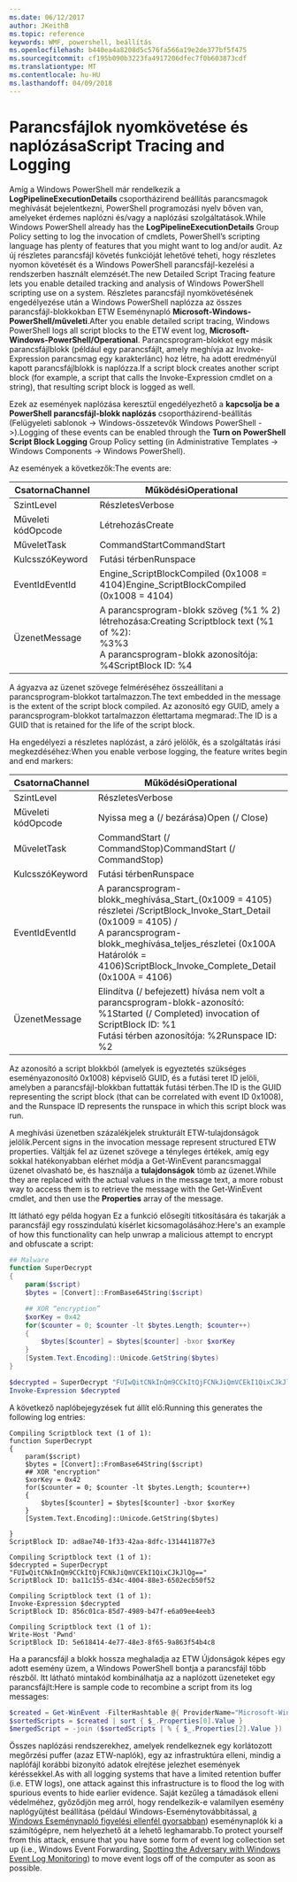```yaml
---
ms.date: 06/12/2017
author: JKeithB
ms.topic: reference
keywords: WMF, powershell, beállítás
ms.openlocfilehash: b440ea4a8208d5c576fa566a19e2de377bf5f475
ms.sourcegitcommit: cf195b090b3223fa4917206dfec7f0b603873cdf
ms.translationtype: MT
ms.contentlocale: hu-HU
ms.lasthandoff: 04/09/2018
---
```

# <a name="script-tracing-and-logging"></a><span data-ttu-id="3e9bb-102">Parancsfájlok nyomkövetése és naplózása</span><span class="sxs-lookup"><span data-stu-id="3e9bb-102">Script Tracing and Logging</span></span>

<span data-ttu-id="3e9bb-103">Amíg a Windows PowerShell már rendelkezik a **LogPipelineExecutionDetails** csoportházirend beállítás parancsmagok meghívását bejelentkezni, PowerShell programozási nyelv bőven van, amelyeket érdemes naplózni és/vagy a naplózási szolgáltatások.</span><span class="sxs-lookup"><span data-stu-id="3e9bb-103">While Windows PowerShell already has the **LogPipelineExecutionDetails** Group Policy setting to log the invocation of cmdlets, PowerShell’s scripting language has plenty of features that you might want to log and/or audit.</span></span> <span data-ttu-id="3e9bb-104">Az új részletes parancsfájl követés funkcióját lehetővé teheti, hogy részletes nyomon követését és a Windows PowerShell parancsfájl-kezelési a rendszerben használt elemzését.</span><span class="sxs-lookup"><span data-stu-id="3e9bb-104">The new Detailed Script Tracing feature lets you enable detailed tracking and analysis of Windows PowerShell scripting use on a system.</span></span> <span data-ttu-id="3e9bb-105">Részletes parancsfájl nyomkövetésének engedélyezése után a Windows PowerShell naplózza az összes parancsfájl-blokkokban ETW Eseménynapló **Microsoft-Windows-PowerShell/műveleti**.</span><span class="sxs-lookup"><span data-stu-id="3e9bb-105">After you enable detailed script tracing, Windows PowerShell logs all script blocks to the ETW event log, **Microsoft-Windows-PowerShell/Operational**.</span></span> <span data-ttu-id="3e9bb-106">Parancsprogram-blokkot egy másik parancsfájlblokk (például egy parancsfájlt, amely meghívja az Invoke-Expression parancsmag egy karakterlánc) hoz létre, ha adott eredményül kapott parancsfájlblokk is naplózza.</span><span class="sxs-lookup"><span data-stu-id="3e9bb-106">If a script block creates another script block (for example, a script that calls the Invoke-Expression cmdlet on a string), that resulting script block is logged as well.</span></span>

<span data-ttu-id="3e9bb-107">Ezek az események naplózása keresztül engedélyezhető a **kapcsolja be a PowerShell parancsfájl-blokk naplózás** csoportházirend-beállítás (Felügyeleti sablonok -> Windows-összetevők Windows PowerShell ->).</span><span class="sxs-lookup"><span data-stu-id="3e9bb-107">Logging of these events can be enabled through the **Turn on PowerShell Script Block Logging** Group Policy setting (in Administrative Templates -> Windows Components -> Windows PowerShell).</span></span>

<span data-ttu-id="3e9bb-108">Az események a következők:</span><span class="sxs-lookup"><span data-stu-id="3e9bb-108">The events are:</span></span>

| <span data-ttu-id="3e9bb-109">Csatorna</span><span class="sxs-lookup"><span data-stu-id="3e9bb-109">Channel</span></span> | <span data-ttu-id="3e9bb-110">Működési</span><span class="sxs-lookup"><span data-stu-id="3e9bb-110">Operational</span></span>                                 |
|---------|---------------------------------------------|
| <span data-ttu-id="3e9bb-111">Szint</span><span class="sxs-lookup"><span data-stu-id="3e9bb-111">Level</span></span>   | <span data-ttu-id="3e9bb-112">Részletes</span><span class="sxs-lookup"><span data-stu-id="3e9bb-112">Verbose</span></span>                                     |
| <span data-ttu-id="3e9bb-113">Műveleti kód</span><span class="sxs-lookup"><span data-stu-id="3e9bb-113">Opcode</span></span>  | <span data-ttu-id="3e9bb-114">Létrehozás</span><span class="sxs-lookup"><span data-stu-id="3e9bb-114">Create</span></span>                                      |
| <span data-ttu-id="3e9bb-115">Művelet</span><span class="sxs-lookup"><span data-stu-id="3e9bb-115">Task</span></span>    | <span data-ttu-id="3e9bb-116">CommandStart</span><span class="sxs-lookup"><span data-stu-id="3e9bb-116">CommandStart</span></span>                                |
| <span data-ttu-id="3e9bb-117">Kulcsszó</span><span class="sxs-lookup"><span data-stu-id="3e9bb-117">Keyword</span></span> | <span data-ttu-id="3e9bb-118">Futási térben</span><span class="sxs-lookup"><span data-stu-id="3e9bb-118">Runspace</span></span>                                    |
| <span data-ttu-id="3e9bb-119">EventId</span><span class="sxs-lookup"><span data-stu-id="3e9bb-119">EventId</span></span> | <span data-ttu-id="3e9bb-120">Engine_ScriptBlockCompiled (0x1008 = 4104)</span><span class="sxs-lookup"><span data-stu-id="3e9bb-120">Engine_ScriptBlockCompiled (0x1008 = 4104)</span></span>  |
| <span data-ttu-id="3e9bb-121">Üzenet</span><span class="sxs-lookup"><span data-stu-id="3e9bb-121">Message</span></span> | <span data-ttu-id="3e9bb-122">A parancsprogram-blokk szöveg (%1 % 2) létrehozása:</span><span class="sxs-lookup"><span data-stu-id="3e9bb-122">Creating Scriptblock text (%1 of %2):</span></span> </br> <span data-ttu-id="3e9bb-123">%3</span><span class="sxs-lookup"><span data-stu-id="3e9bb-123">%3</span></span> </br> <span data-ttu-id="3e9bb-124">A parancsprogram-blokk azonosítója: %4</span><span class="sxs-lookup"><span data-stu-id="3e9bb-124">ScriptBlock ID: %4</span></span> |


<span data-ttu-id="3e9bb-125">A ágyazva az üzenet szövege felméréséhez összeállítani a parancsprogram-blokkot tartalmazzon.</span><span class="sxs-lookup"><span data-stu-id="3e9bb-125">The text embedded in the message is the extent of the script block compiled.</span></span> <span data-ttu-id="3e9bb-126">Az azonosító egy GUID, amely a parancsprogram-blokkot tartalmazzon élettartama megmarad:.</span><span class="sxs-lookup"><span data-stu-id="3e9bb-126">The ID is a GUID that is retained for the life of the script block.</span></span>

<span data-ttu-id="3e9bb-127">Ha engedélyezi a részletes naplózást, a záró jelölők, és a szolgáltatás írási megkezdéséhez:</span><span class="sxs-lookup"><span data-stu-id="3e9bb-127">When you enable verbose logging, the feature writes begin and end markers:</span></span>

| <span data-ttu-id="3e9bb-128">Csatorna</span><span class="sxs-lookup"><span data-stu-id="3e9bb-128">Channel</span></span> | <span data-ttu-id="3e9bb-129">Működési</span><span class="sxs-lookup"><span data-stu-id="3e9bb-129">Operational</span></span>                                            |
|---------|--------------------------------------------------------|
| <span data-ttu-id="3e9bb-130">Szint</span><span class="sxs-lookup"><span data-stu-id="3e9bb-130">Level</span></span>   | <span data-ttu-id="3e9bb-131">Részletes</span><span class="sxs-lookup"><span data-stu-id="3e9bb-131">Verbose</span></span>                                                |
| <span data-ttu-id="3e9bb-132">Műveleti kód</span><span class="sxs-lookup"><span data-stu-id="3e9bb-132">Opcode</span></span>  | <span data-ttu-id="3e9bb-133">Nyissa meg a (/ bezárása)</span><span class="sxs-lookup"><span data-stu-id="3e9bb-133">Open (/ Close)</span></span>                                         |
| <span data-ttu-id="3e9bb-134">Művelet</span><span class="sxs-lookup"><span data-stu-id="3e9bb-134">Task</span></span>    | <span data-ttu-id="3e9bb-135">CommandStart (/ CommandStop)</span><span class="sxs-lookup"><span data-stu-id="3e9bb-135">CommandStart (/ CommandStop)</span></span>                           |
| <span data-ttu-id="3e9bb-136">Kulcsszó</span><span class="sxs-lookup"><span data-stu-id="3e9bb-136">Keyword</span></span> | <span data-ttu-id="3e9bb-137">Futási térben</span><span class="sxs-lookup"><span data-stu-id="3e9bb-137">Runspace</span></span>                                               |
| <span data-ttu-id="3e9bb-138">EventId</span><span class="sxs-lookup"><span data-stu-id="3e9bb-138">EventId</span></span> | <span data-ttu-id="3e9bb-139">A parancsprogram-blokk\_meghívása\_Start\_(0x1009 = 4105) részletei /</span><span class="sxs-lookup"><span data-stu-id="3e9bb-139">ScriptBlock\_Invoke\_Start\_Detail (0x1009 = 4105) /</span></span> </br> <span data-ttu-id="3e9bb-140">A parancsprogram-blokk\_meghívása\_teljes\_részletei (0x100A Határolók = 4106)</span><span class="sxs-lookup"><span data-stu-id="3e9bb-140">ScriptBlock\_Invoke\_Complete\_Detail (0x100A = 4106)</span></span> |
| <span data-ttu-id="3e9bb-141">Üzenet</span><span class="sxs-lookup"><span data-stu-id="3e9bb-141">Message</span></span> | <span data-ttu-id="3e9bb-142">Elindítva (/ befejezett) hívása nem volt a parancsprogram-blokk-azonosító: %1</span><span class="sxs-lookup"><span data-stu-id="3e9bb-142">Started (/ Completed) invocation of ScriptBlock ID: %1</span></span> </br> <span data-ttu-id="3e9bb-143">Futási térben azonosítója: %2</span><span class="sxs-lookup"><span data-stu-id="3e9bb-143">Runspace ID: %2</span></span> |

<span data-ttu-id="3e9bb-144">Az azonosító a script blokkból (amelyek is egyeztetés szükséges eseményazonosító 0x1008) képviselő GUID, és a futási teret ID jelöli, amelyben a parancsfájl-blokkban futtatták futási térben.</span><span class="sxs-lookup"><span data-stu-id="3e9bb-144">The ID is the GUID representing the script block (that can be correlated with event ID 0x1008), and the Runspace ID represents the runspace in which this script block was run.</span></span>

<span data-ttu-id="3e9bb-145">A meghívási üzenetben százalékjelek strukturált ETW-tulajdonságok jelölik.</span><span class="sxs-lookup"><span data-stu-id="3e9bb-145">Percent signs in the invocation message represent structured ETW properties.</span></span> <span data-ttu-id="3e9bb-146">Váltják fel az üzenet szövege a tényleges értékek, amíg egy sokkal hatékonyabban elérhet módja a Get-WinEvent parancsmaggal üzenet olvasható be, és használja a **tulajdonságok** tömb az üzenet.</span><span class="sxs-lookup"><span data-stu-id="3e9bb-146">While they are replaced with the actual values in the message text, a more robust way to access them is to retrieve the message with the Get-WinEvent cmdlet, and then use the **Properties** array of the message.</span></span>

<span data-ttu-id="3e9bb-147">Itt látható egy példa hogyan Ez a funkció elősegíti titkosítására és takarják a parancsfájl egy rosszindulatú kísérlet kicsomagolásához:</span><span class="sxs-lookup"><span data-stu-id="3e9bb-147">Here's an example of how this functionality can help unwrap a malicious attempt to encrypt and obfuscate a script:</span></span>

```powershell
## Malware
function SuperDecrypt
{
    param($script)
    $bytes = [Convert]::FromBase64String($script)

    ## XOR “encryption”
    $xorKey = 0x42
    for($counter = 0; $counter -lt $bytes.Length; $counter++)
    {
        $bytes[$counter] = $bytes[$counter] -bxor $xorKey
    }
    [System.Text.Encoding]::Unicode.GetString($bytes)
}

$decrypted = SuperDecrypt "FUIwQitCNkInQm9CCkItQjFCNkJiQmVCEkI1QixCJkJlQg=="
Invoke-Expression $decrypted
```

<span data-ttu-id="3e9bb-148">A következő naplóbejegyzések fut állít elő:</span><span class="sxs-lookup"><span data-stu-id="3e9bb-148">Running this generates the following log entries:</span></span>

```
Compiling Scriptblock text (1 of 1):
function SuperDecrypt
{
    param($script)
    $bytes = [Convert]::FromBase64String($script)
    ## XOR "encryption"
    $xorKey = 0x42
    for($counter = 0; $counter -lt $bytes.Length; $counter++)
    {
        $bytes[$counter] = $bytes[$counter] -bxor $xorKey
    }
    [System.Text.Encoding]::Unicode.GetString($bytes)

}
ScriptBlock ID: ad8ae740-1f33-42aa-8dfc-1314411877e3

Compiling Scriptblock text (1 of 1):
$decrypted = SuperDecrypt "FUIwQitCNkInQm9CCkItQjFCNkJiQmVCEkI1QixCJkJlQg=="
ScriptBlock ID: ba11c155-d34c-4004-88e3-6502ecb50f52

Compiling Scriptblock text (1 of 1):
Invoke-Expression $decrypted
ScriptBlock ID: 856c01ca-85d7-4989-b47f-e6a09ee4eeb3

Compiling Scriptblock text (1 of 1):
Write-Host 'Pwnd'
ScriptBlock ID: 5e618414-4e77-48e3-8f65-9a863f54b4c8
```

Ha a parancsfájl a blokk hossza meghaladja az ETW Újdonságok képes egy adott esemény üzem, a Windows PowerShell bontja a parancsfájl több részből. <span data-ttu-id="3e9bb-150">Itt látható mintakód kombinálhatja az a naplózott üzeneteket egy parancsfájlt:</span><span class="sxs-lookup"><span data-stu-id="3e9bb-150">Here is sample code to recombine a script from its log messages:</span></span>

```powershell
$created = Get-WinEvent -FilterHashtable @{ ProviderName="Microsoft-Windows-PowerShell"; Id = 4104 } | Where-Object { $_.<...> }
$sortedScripts = $created | sort { $_.Properties[0].Value }
$mergedScript = -join ($sortedScripts | % { $_.Properties[2].Value })
```

<span data-ttu-id="3e9bb-151">Összes naplózási rendszerekhez, amelyek rendelkeznek egy korlátozott megőrzési puffer (azaz ETW-naplók), egy az infrastruktúra elleni, mindig a naplófájl korábbi bizonyító adatok elrejtése jelezhet események kéréssekkel.</span><span class="sxs-lookup"><span data-stu-id="3e9bb-151">As with all logging systems that have a limited retention buffer (i.e. ETW logs), one attack against this infrastructure is to flood the log with spurious events to hide earlier evidence.</span></span> <span data-ttu-id="3e9bb-152">Saját kezűleg a támadások elleni védelméhez, győződjön meg arról, hogy rendelkezik-e valamilyen esemény naplógyűjtést beállítása (például Windows-Eseménytovábbítással, [a Windows Eseménynapló figyelési ellenfél gyorsabban](http://www.nsa.gov/ia/_files/app/Spotting_the_Adversary_with_Windows_Event_Log_Monitoring.pdf)) eseménynaplók ki a számítógépre, nem helyezhető át a lehető leghamarabb.</span><span class="sxs-lookup"><span data-stu-id="3e9bb-152">To protect yourself from this attack, ensure that you have some form of event log collection set up (i.e., Windows Event Forwarding, [Spotting the Adversary with Windows Event Log Monitoring](http://www.nsa.gov/ia/_files/app/Spotting_the_Adversary_with_Windows_Event_Log_Monitoring.pdf)) to move event logs off of the computer as soon as possible.</span></span>